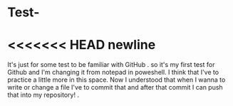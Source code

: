 # Test-
<<<<<<< HEAD
newline
=======
It's just for some test to be familiar with GitHub .
so it's my first test for Github and I'm changing it from notepad in poweshell.
I think that I've to practice a little more in this space.
Now I understood that when I wanna to write or change a file I've to commit that and after that commit I can push that into my repository! .

